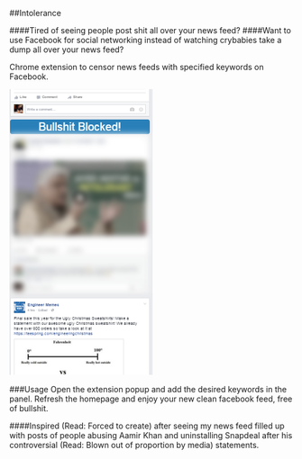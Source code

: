##Intolerance

####Tired of seeing people post shit all over your news feed?
####Want to use Facebook for social networking instead of watching crybabies take a dump all over your news feed? 

Chrome extension to censor news feeds with specified keywords on Facebook.

![Alt text](screenshot.png?raw=true "Block bullshit and horseshit from your facebook feed")

###Usage
Open the extension popup and add the desired keywords in the panel.
Refresh the homepage and enjoy your new clean facebook feed, free of bullshit.


####Inspired (Read: Forced to create) after seeing my news feed filled up with posts of people abusing Aamir Khan and uninstalling Snapdeal after his controversial (Read: Blown out of proportion by media) statements.